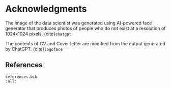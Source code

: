 # Acknowledgments

The image of the data scientist was generated using AI-powered face generator that produces photos of people who do not exist at a resolution of 1024x1024 pixels. {cite}`chatgpt`

The contents of CV and Cover letter are modified from the output generated by ChatGPT. {cite}`logoface`

## References

```{bibliography}
references.bib
:all:
```